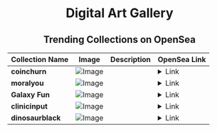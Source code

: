 <div align="center">

# Digital Art Gallery

## Trending Collections on OpenSea

| Collection Name                       | Image                                                                                     | Description                       | OpenSea Link                                                                                          |
|---------------------------------------|-------------------------------------------------------------------------------------------|-----------------------------------|--------------------------------------------------------------------------------------------------------|
| **coinchurn** | ![Image](https://i.seadn.io/s/raw/files/4c6cbd39fe85973087de134c1c6ca88e.png?w=500&auto=format?w=200&auto=format) |  | <details><summary>Link</summary>[coinchurn](https://opensea.io/collection/coinchurn)</details> |
| **moralyou** | ![Image](https://i.seadn.io/s/raw/files/078fcd2795b530a81d039ca30be62402.png?w=500&auto=format?w=200&auto=format) |  | <details><summary>Link</summary>[moralyou](https://opensea.io/collection/moralyou)</details> |
| **Galaxy Fun** | ![Image](https://i.seadn.io/s/raw/files/2fe77eb0e25f563ac9ea6a6178710c3a.png?w=500&auto=format?w=200&auto=format) |  | <details><summary>Link</summary>[Galaxy Fun](https://opensea.io/collection/galaxy-fun-3)</details> |
| **clinicinput** | ![Image](https://i.seadn.io/s/raw/files/9bb1c3e8d385689a154347d41e7d0ed3.png?w=500&auto=format?w=200&auto=format) |  | <details><summary>Link</summary>[clinicinput](https://opensea.io/collection/clinicinput)</details> |
| **dinosaurblack** | ![Image](https://i.seadn.io/s/raw/files/dd8953ddd311944a6f65e306c2c0d973.png?w=500&auto=format?w=200&auto=format) |  | <details><summary>Link</summary>[dinosaurblack](https://opensea.io/collection/dinosaurblack)</details> |

</div>